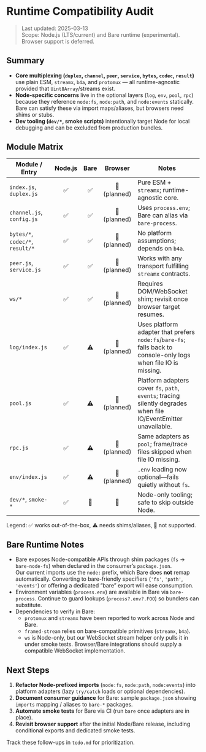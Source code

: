 # Runtime Compatibility Audit

> Last updated: 2025-03-13  
> Scope: Node.js (LTS/current) and Bare runtime (experimental). Browser support is deferred.

## Summary

- **Core multiplexing (`duplex`, `channel`, `peer`, `service`, `bytes`, `codec`, `result`)** use plain ESM, `streamx`, `b4a`, and `protomux` — all runtime-agnostic provided that `Uint8Array`/streams exist.
- **Node-specific concerns** live in the optional layers (`log`, `env`, `pool`, `rpc`) because they reference `node:fs`, `node:path`, and `node:events` statically. Bare can satisfy these via import maps/aliases, but browsers need shims or stubs.
- **Dev tooling (`dev/*`, smoke scripts)** intentionally target Node for local debugging and can be excluded from production bundles.

## Module Matrix

| Module / Entry               | Node.js | Bare | Browser | Notes |
|------------------------------|:-------:|:----:|:-------:|-------|
| `index.js`, `duplex.js`      | ✅ | ✅ | 🚫 (planned) | Pure ESM + `streamx`; runtime-agnostic core. |
| `channel.js`, `config.js`    | ✅ | ✅ | 🚫 (planned) | Uses `process.env`; Bare can alias via `bare-process`. |
| `bytes/*`, `codec/*`, `result/*` | ✅ | ✅ | 🚫 (planned) | No platform assumptions; depends on `b4a`. |
| `peer.js`, `service.js`      | ✅ | ✅ | 🚫 (planned) | Works with any transport fulfilling `streamx` contracts. |
| `ws/*`                       | ✅ | ✅ | 🚫 (planned) | Requires DOM/WebSocket shim; revisit once browser target resumes. |
| `log/index.js`               | ✅ | ⚠️ | 🚫 (planned) | Uses platform adapter that prefers `node:fs`/`bare-fs`; falls back to console-only logs when file IO is missing. |
| `pool.js`                    | ✅ | ⚠️ | 🚫 (planned) | Platform adapters cover `fs`, `path`, `events`; tracing silently degrades when file IO/EventEmitter unavailable. |
| `rpc.js`                     | ✅ | ⚠️ | 🚫 (planned) | Same adapters as `pool`; frame/trace files skipped when file IO missing. |
| `env/index.js`               | ✅ | ⚠️ | 🚫 (planned) | `.env` loading now optional—fails quietly without `fs`. |
| `dev/*`, `smoke-*`           | ✅ | 🚫 | 🚫 | Node-only tooling; safe to skip outside Node. |

Legend: ✅ works out-of-the-box, ⚠️ needs shims/aliases, 🚫 not supported.

## Bare Runtime Notes

- Bare exposes Node-compatible APIs through shim packages (`fs` → `bare-node-fs`) when declared in the consumer’s `package.json`.  
  Our current imports use the `node:` prefix, which Bare does **not** remap automatically. Converting to bare-friendly specifiers (`'fs'`, `'path'`, `'events'`) or offering a dedicated “bare” export will ease consumption.
- Environment variables (`process.env`) are available in Bare via `bare-process`. Continue to guard lookups (`process?.env?.FOO`) so bundlers can substitute.
- Dependencies to verify in Bare:
  - `protomux` and `streamx` have been reported to work across Node and Bare.
  - `framed-stream` relies on bare-compatible primitives (`streamx`, `b4a`).
  - `ws` is Node-only, but our WebSocket stream helper only pulls it in under smoke tests. Browser/Bare integrations should supply a compatible WebSocket implementation.

## Next Steps

1. **Refactor Node-prefixed imports** (`node:fs`, `node:path`, `node:events`) into platform adapters (lazy `try/catch` loads or optional dependencies).  
2. **Document consumer guidance** for Bare: sample `package.json` showing `imports` mapping / aliases to `bare-*` packages.  
3. **Automate smoke tests** for Bare via CI (run `bare` once adapters are in place).  
4. **Revisit browser support** after the initial Node/Bare release, including conditional exports and dedicated smoke tests.

Track these follow-ups in `todo.md` for prioritization.
